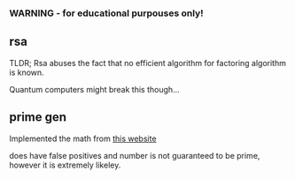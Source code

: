 ### WARNING - for educational purpouses only!

## rsa

TLDR;
Rsa abuses the fact that no efficient algorithm for factoring algorithm is known.

Quantum computers might break this though...


## prime gen

Implemented the math from [this website](https://crypto.stanford.edu/pbc/notes/numbertheory/millerrabin.html#:~:text=The%20Miller%2DRabin%20test%20picks,Rabin%20test%20is%20at%20most%20.)

does have false positives and number is not guaranteed to be prime, however it is extremely likeley.

